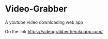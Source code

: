 # Video-Grabber
A youtube video downloading web app

Go the link
https://videograbber.herokuapp.com/
